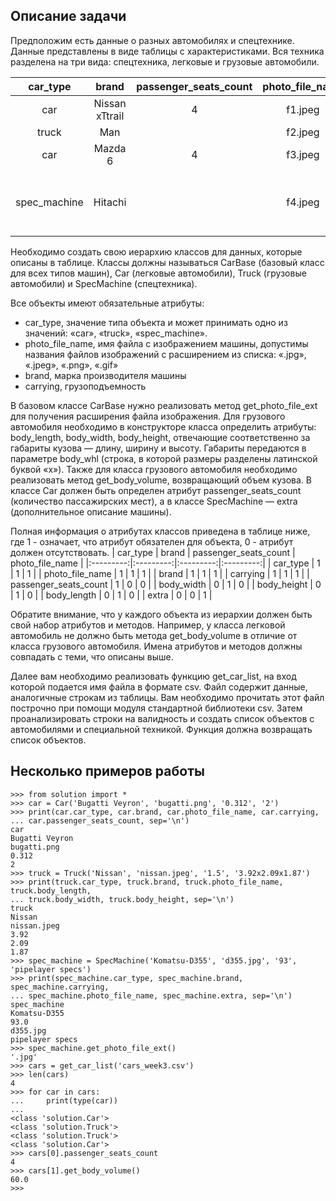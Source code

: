 ## Описание задачи
Предположим есть данные о разных автомобилях и спецтехнике. Данные представлены в виде таблицы с характеристиками. 
Вся техника разделена на три вида: спецтехника, легковые и грузовые автомобили. 

| car_type | brand | passenger_seats_count | photo_file_name | body_whl | carrying | extra |
|:---------:|:---------:|:---------:|:---------:|:---------:|:---------:|:---------:|
| car | Nissan xTtrail | 4 | f1.jpeg |   |  2.5 |   | 
| truck | Man |   | f2.jpeg |  8x3x2.5 |  20 |   | 
| car | Mazda 6 | 4 | f3.jpeg |   |  2.5 |   | 
| spec_machine | 	Hitachi |  | f4.jpeg |   |  1.2 | Легкая техника для уборки снега | 

Необходимо создать свою иерархию классов для данных, которые описаны в таблице. Классы должны называться CarBase (базовый класс для всех типов машин), 
Car (легковые автомобили), Truck (грузовые автомобили) и SpecMachine (спецтехника). 

Все объекты имеют обязательные атрибуты:
- car_type, значение типа объекта и может принимать одно из значений: «car», «truck», «spec_machine».
- photo_file_name, имя файла с изображением машины, допустимы названия файлов изображений с расширением из списка: «.jpg», «.jpeg», «.png», «.gif»
- brand, марка производителя машины
- carrying, грузоподъемность

В базовом классе CarBase нужно реализовать метод get_photo_file_ext для получения расширения файла изображения. 
Для грузового автомобиля необходимо в конструкторе класса определить атрибуты: body_length, body_width, body_height, отвечающие соответственно за габариты кузова — длину, ширину и высоту. 
Габариты передаются в параметре body_whl (строка, в которой размеры разделены латинской буквой «x»). 
Также для класса грузового автомобиля необходимо реализовать метод get_body_volume, возвращающий объем кузова.
В классе Car должен быть определен атрибут passenger_seats_count (количество пассажирских мест), а в классе SpecMachine — extra (дополнительное описание машины).

Полная информация о атрибутах классов приведена в таблице ниже, где 1 - означает, что атрибут обязателен для объекта, 0 - атрибут должен отсутствовать.
| car_type | brand | passenger_seats_count | photo_file_name |
|:---------:|:---------:|:---------:|:---------:|
| car_type | 1 | 1 | 1 |
| photo_file_name | 1 | 1 | 1 |
| brand | 1 | 1 | 1 |
| carrying | 1 | 1 | 1 |
| passenger_seats_count | 1 | 0 | 0 |
| body_width | 0 | 1 | 0 |
| body_height | 0 | 1 | 0 |
| body_length | 0 | 1 | 0 |
| extra | 0 | 0 | 1 |

Обратите внимание, что у каждого объекта из иерархии должен быть свой набор атрибутов и методов. 
Например, у класса легковой автомобиль не должно быть метода get_body_volume в отличие от класса грузового автомобиля. 
Имена атрибутов и методов должны совпадать с теми, что описаны выше.

Далее вам необходимо реализовать функцию get_car_list, на вход которой подается имя файла в формате csv. 
Файл содержит данные, аналогичные строкам из таблицы. 
Вам необходимо прочитать этот файл построчно при помощи модуля стандартной библиотеки csv.
Затем проанализировать строки на валидность и создать список объектов с автомобилями и специальной техникой. 
Функция должна возвращать список объектов.

## Несколько примеров работы
```
>>> from solution import *
>>> car = Car('Bugatti Veyron', 'bugatti.png', '0.312', '2')
>>> print(car.car_type, car.brand, car.photo_file_name, car.carrying,
... car.passenger_seats_count, sep='\n')
car
Bugatti Veyron
bugatti.png
0.312
2
>>> truck = Truck('Nissan', 'nissan.jpeg', '1.5', '3.92x2.09x1.87')
>>> print(truck.car_type, truck.brand, truck.photo_file_name, truck.body_length,
... truck.body_width, truck.body_height, sep='\n')
truck
Nissan
nissan.jpeg
3.92
2.09
1.87
>>> spec_machine = SpecMachine('Komatsu-D355', 'd355.jpg', '93', 'pipelayer specs')
>>> print(spec_machine.car_type, spec_machine.brand, spec_machine.carrying,
... spec_machine.photo_file_name, spec_machine.extra, sep='\n')
spec_machine
Komatsu-D355
93.0
d355.jpg
pipelayer specs
>>> spec_machine.get_photo_file_ext()
'.jpg'
>>> cars = get_car_list('cars_week3.csv')
>>> len(cars)
4
>>> for car in cars:
...     print(type(car))
... 
<class 'solution.Car'>
<class 'solution.Truck'>
<class 'solution.Truck'>
<class 'solution.Car'>
>>> cars[0].passenger_seats_count
4
>>> cars[1].get_body_volume()
60.0
>>>
```
